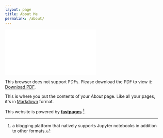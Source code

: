 ```yaml
---
layout: page
title: About Me
permalink: /about/
---
```


<object data="/assets/Curriculum_Vitae_Bauke_Brenninkmeijer_2020.pdf" type="application/pdf" width="700px" height="700px">
    <embed src="/assets/Curriculum_Vitae_Bauke_Brenninkmeijer_2020.pdf">
        <p>This browser does not support PDFs. Please download the PDF to view it: <a href="/assets/Curriculum_Vitae_Bauke_Brenninkmeijer_2020.pdf">Download PDF</a>.</p>
    </embed>
</object>

This is where you put the contents of your *About* page. Like all your pages, it's in [Markdown](https://guides.github.com/features/mastering-markdown/) format.

This website is powered by **[fastpages](https://github.com/fastai/fastpages)** [^1].



[^1]:a blogging platform that natively supports Jupyter notebooks in addition to other formats.
